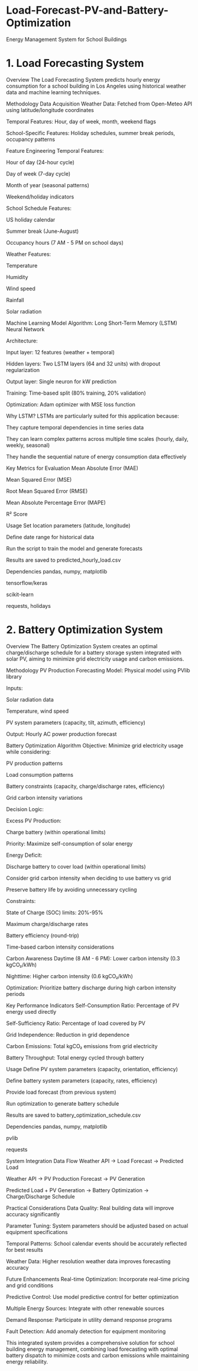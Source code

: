 # Load-Forecast-PV-and-Battery-Optimization


Energy Management System for School Buildings
# 1. Load Forecasting System
Overview
The Load Forecasting System predicts hourly energy consumption for a school building in Los Angeles using historical weather data and machine learning techniques.

Methodology
Data Acquisition
Weather Data: Fetched from Open-Meteo API using latitude/longitude coordinates

Temporal Features: Hour, day of week, month, weekend flags

School-Specific Features: Holiday schedules, summer break periods, occupancy patterns

Feature Engineering
Temporal Features:

Hour of day (24-hour cycle)

Day of week (7-day cycle)

Month of year (seasonal patterns)

Weekend/holiday indicators

School Schedule Features:

US holiday calendar

Summer break (June-August)

Occupancy hours (7 AM - 5 PM on school days)

Weather Features:

Temperature

Humidity

Wind speed

Rainfall

Solar radiation

Machine Learning Model
Algorithm: Long Short-Term Memory (LSTM) Neural Network

Architecture:

Input layer: 12 features (weather + temporal)

Hidden layers: Two LSTM layers (64 and 32 units) with dropout regularization

Output layer: Single neuron for kW prediction

Training: Time-based split (80% training, 20% validation)

Optimization: Adam optimizer with MSE loss function

Why LSTM?
LSTMs are particularly suited for this application because:

They capture temporal dependencies in time series data

They can learn complex patterns across multiple time scales (hourly, daily, weekly, seasonal)

They handle the sequential nature of energy consumption data effectively

Key Metrics for Evaluation
Mean Absolute Error (MAE)

Mean Squared Error (MSE)

Root Mean Squared Error (RMSE)

Mean Absolute Percentage Error (MAPE)

R² Score

Usage
Set location parameters (latitude, longitude)

Define date range for historical data

Run the script to train the model and generate forecasts

Results are saved to predicted_hourly_load.csv

Dependencies
pandas, numpy, matplotlib

tensorflow/keras

scikit-learn

requests, holidays

# 2. Battery Optimization System
Overview
The Battery Optimization System creates an optimal charge/discharge schedule for a battery storage system integrated with solar PV, aiming to minimize grid electricity usage and carbon emissions.

Methodology
PV Production Forecasting
Model: Physical model using PVlib library

Inputs:

Solar radiation data

Temperature, wind speed

PV system parameters (capacity, tilt, azimuth, efficiency)

Output: Hourly AC power production forecast

Battery Optimization Algorithm
Objective: Minimize grid electricity usage while considering:

PV production patterns

Load consumption patterns

Battery constraints (capacity, charge/discharge rates, efficiency)

Grid carbon intensity variations

Decision Logic:

Excess PV Production:

Charge battery (within operational limits)

Priority: Maximize self-consumption of solar energy

Energy Deficit:

Discharge battery to cover load (within operational limits)

Consider grid carbon intensity when deciding to use battery vs grid

Preserve battery life by avoiding unnecessary cycling

Constraints:

State of Charge (SOC) limits: 20%-95%

Maximum charge/discharge rates

Battery efficiency (round-trip)

Time-based carbon intensity considerations

Carbon Awareness
Daytime (8 AM - 6 PM): Lower carbon intensity (0.3 kgCO₂/kWh)

Nighttime: Higher carbon intensity (0.6 kgCO₂/kWh)

Optimization: Prioritize battery discharge during high carbon intensity periods

Key Performance Indicators
Self-Consumption Ratio: Percentage of PV energy used directly

Self-Sufficiency Ratio: Percentage of load covered by PV

Grid Independence: Reduction in grid dependence

Carbon Emissions: Total kgCO₂ emissions from grid electricity

Battery Throughput: Total energy cycled through battery

Usage
Define PV system parameters (capacity, orientation, efficiency)

Define battery system parameters (capacity, rates, efficiency)

Provide load forecast (from previous system)

Run optimization to generate battery schedule

Results are saved to battery_optimization_schedule.csv

Dependencies
pandas, numpy, matplotlib

pvlib

requests

System Integration
Data Flow
Weather API → Load Forecast → Predicted Load

Weather API → PV Production Forecast → PV Generation

Predicted Load + PV Generation → Battery Optimization → Charge/Discharge Schedule

Practical Considerations
Data Quality: Real building data will improve accuracy significantly

Parameter Tuning: System parameters should be adjusted based on actual equipment specifications

Temporal Patterns: School calendar events should be accurately reflected for best results

Weather Data: Higher resolution weather data improves forecasting accuracy

Future Enhancements
Real-time Optimization: Incorporate real-time pricing and grid conditions

Predictive Control: Use model predictive control for better optimization

Multiple Energy Sources: Integrate with other renewable sources

Demand Response: Participate in utility demand response programs

Fault Detection: Add anomaly detection for equipment monitoring

This integrated system provides a comprehensive solution for school building energy management, combining load forecasting with optimal battery dispatch to minimize costs and carbon emissions while maintaining energy reliability.
